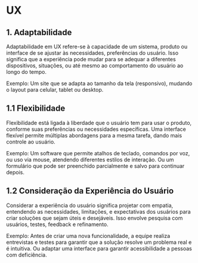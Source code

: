 # UX

## 1. Adaptabilidade ## 

Adaptabilidade em UX refere-se à capacidade de um sistema, produto ou interface de se ajustar às necessidades, preferências do usuário. Isso significa que a experiência pode mudar para se adequar a diferentes dispositivos, situações, ou até mesmo ao comportamento do usuário ao longo do tempo.

Exemplo: Um site que se adapta ao tamanho da tela (responsivo), mudando o layout para celular, tablet ou desktop. 

## 1.1 Flexibilidade ##

Flexibilidade está ligada à liberdade que o usuário tem para usar o produto, conforme suas preferências ou necessidades específicas. Uma interface flexível permite múltiplas abordagens para a mesma tarefa, dando mais controle ao usuário.

Exemplo: Um software que permite atalhos de teclado, comandos por voz, ou uso via mouse, atendendo diferentes estilos de interação. Ou um formulário que pode ser preenchido parcialmente e salvo para continuar depois.

## 1.2 Consideração da Experiência do Usuário ##

Considerar a experiência do usuário significa projetar com empatia, entendendo as necessidades, limitações, e expectativas dos usuários para criar soluções que sejam úteis e desejáveis. Isso envolve pesquisa com usuários, testes, feedback e refinamento.

Exemplo: Antes de criar uma nova funcionalidade, a equipe realiza entrevistas e testes para garantir que a solução resolve um problema real e é intuitiva. Ou adaptar uma interface para garantir acessibilidade a pessoas com deficiência.
